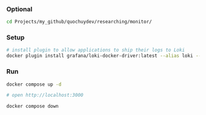 ### Optional

```bash
cd Projects/my_github/quochuydev/researching/monitor/
```

### Setup

```bash
# install plugin to allow applications to ship their logs to Loki
docker plugin install grafana/loki-docker-driver:latest --alias loki --grant-all-permissions
```

### Run

```bash
docker compose up -d

# open http://localhost:3000

docker compose down
```
